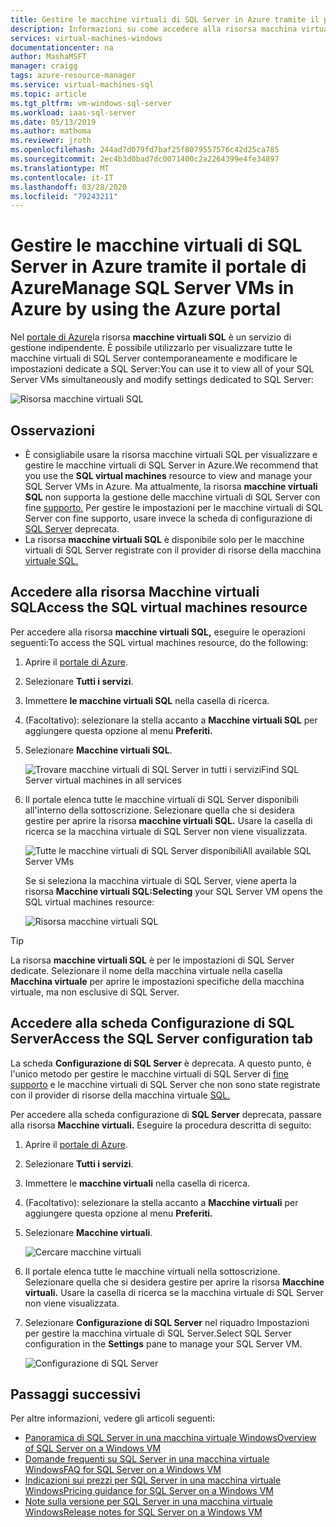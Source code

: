 ```yaml
---
title: Gestire le macchine virtuali di SQL Server in Azure tramite il portale di Azure Documenti Microsoft
description: Informazioni su come accedere alla risorsa macchina virtuale SQL nel portale di Azure per una macchina virtuale di SQL Server ospitata in Azure.Learn how to access the SQL virtual machine resource in the Azure portal for a SQL Server VM hosted on Azure.
services: virtual-machines-windows
documentationcenter: na
author: MashaMSFT
manager: craigg
tags: azure-resource-manager
ms.service: virtual-machines-sql
ms.topic: article
ms.tgt_pltfrm: vm-windows-sql-server
ms.workload: iaas-sql-server
ms.date: 05/13/2019
ms.author: mathoma
ms.reviewer: jroth
ms.openlocfilehash: 244ad7d079fd7baf25f8079557576c42d25ca785
ms.sourcegitcommit: 2ec4b3d0bad7dc0071400c2a2264399e4fe34897
ms.translationtype: MT
ms.contentlocale: it-IT
ms.lasthandoff: 03/28/2020
ms.locfileid: "79243211"
---
```

# <a name="manage-sql-server-vms-in-azure-by-using-the-azure-portal"></a>Gestire le macchine virtuali di SQL Server in Azure tramite il portale di AzureManage SQL Server VMs in Azure by using the Azure portal

Nel [portale di Azure](https://portal.azure.com)la risorsa **macchine virtuali SQL** è un servizio di gestione indipendente. È possibile utilizzarlo per visualizzare tutte le macchine virtuali di SQL Server contemporaneamente e modificare le impostazioni dedicate a SQL Server:You can use it to view all of your SQL Server VMs simultaneously and modify settings dedicated to SQL Server: 

![Risorsa macchine virtuali SQL](media/virtual-machines-windows-sql-manage-portal/sql-vm-manage.png)


## <a name="remarks"></a>Osservazioni

- È consigliabile usare la risorsa macchine virtuali SQL per visualizzare e gestire le macchine virtuali di SQL Server in Azure.We recommend that you use the **SQL virtual machines** resource to view and manage your SQL Server VMs in Azure. Ma attualmente, la risorsa **macchine virtuali SQL** non supporta la gestione delle macchine virtuali di SQL Server con fine [supporto.](virtual-machines-windows-sql-server-2008-eos-extend-support.md) Per gestire le impostazioni per le macchine virtuali di SQL Server con fine supporto, usare invece la scheda di configurazione di [SQL Server](#access-the-sql-server-configuration-tab) deprecata. 
- La risorsa **macchine virtuali SQL** è disponibile solo per le macchine virtuali di SQL Server registrate con il provider di risorse della macchina [virtuale SQL.](virtual-machines-windows-sql-register-with-resource-provider.md) 


## <a name="access-the-sql-virtual-machines-resource"></a>Accedere alla risorsa Macchine virtuali SQLAccess the SQL virtual machines resource
Per accedere alla risorsa **macchine virtuali SQL,** eseguire le operazioni seguenti:To access the SQL virtual machines resource, do the following:

1. Aprire il [portale di Azure](https://portal.azure.com). 
1. Selezionare **Tutti i servizi**. 
1. Immettere **le macchine virtuali SQL** nella casella di ricerca.
1. (Facoltativo): selezionare la stella accanto a **Macchine virtuali SQL** per aggiungere questa opzione al menu **Preferiti.** 
1. Selezionare **Macchine virtuali SQL**. 

   ![Trovare macchine virtuali di SQL Server in tutti i serviziFind SQL Server virtual machines in all services](media/virtual-machines-windows-sql-manage-portal/sql-vm-search.png)

1. Il portale elenca tutte le macchine virtuali di SQL Server disponibili all'interno della sottoscrizione. Selezionare quella che si desidera gestire per aprire la risorsa **macchine virtuali SQL.** Usare la casella di ricerca se la macchina virtuale di SQL Server non viene visualizzata. 

   ![Tutte le macchine virtuali di SQL Server disponibiliAll available SQL Server VMs](media/virtual-machines-windows-sql-manage-portal/all-sql-vms.png)

   Se si seleziona la macchina virtuale di SQL Server, viene aperta la risorsa **Macchine virtuali SQL:Selecting** your SQL Server VM opens the SQL virtual machines resource: 


   ![Risorsa macchine virtuali SQL](media/virtual-machines-windows-sql-manage-portal/sql-vm-resource.png)

> [!TIP]
> La risorsa **macchine virtuali SQL** è per le impostazioni di SQL Server dedicate. Selezionare il nome della macchina virtuale nella casella **Macchina virtuale** per aprire le impostazioni specifiche della macchina virtuale, ma non esclusive di SQL Server. 

## <a name="access-the-sql-server-configuration-tab"></a>Accedere alla scheda Configurazione di SQL ServerAccess the SQL Server configuration tab
La scheda **Configurazione di SQL Server** è deprecata. A questo punto, è l'unico metodo per gestire le macchine virtuali di SQL Server di [fine supporto](virtual-machines-windows-sql-server-2008-eos-extend-support.md) e le macchine virtuali di SQL Server che non sono state registrate con il provider di risorse della macchina virtuale [SQL.](virtual-machines-windows-sql-register-with-resource-provider.md)

Per accedere alla scheda configurazione di **SQL Server** deprecata, passare alla risorsa **Macchine virtuali.** Eseguire la procedura descritta di seguito:

1. Aprire il [portale di Azure](https://portal.azure.com). 
1. Selezionare **Tutti i servizi**. 
1. Immettere le **macchine virtuali** nella casella di ricerca.
1. (Facoltativo): selezionare la stella accanto a **Macchine virtuali** per aggiungere questa opzione al menu **Preferiti.** 
1. Selezionare **Macchine virtuali**. 

   ![Cercare macchine virtuali](media/virtual-machines-windows-sql-manage-portal/vm-search.png)

1. Il portale elenca tutte le macchine virtuali nella sottoscrizione. Selezionare quella che si desidera gestire per aprire la risorsa **Macchine virtuali.** Usare la casella di ricerca se la macchina virtuale di SQL Server non viene visualizzata. 
1. Selezionare **Configurazione di SQL Server** nel riquadro Impostazioni per gestire la macchina virtuale di SQL Server.Select SQL Server configuration in the **Settings** pane to manage your SQL Server VM. 

   ![Configurazione di SQL Server](media/virtual-machines-windows-sql-manage-portal/sql-vm-configuration.png)

## <a name="next-steps"></a>Passaggi successivi

Per altre informazioni, vedere gli articoli seguenti: 

* [Panoramica di SQL Server in una macchina virtuale WindowsOverview of SQL Server on a Windows VM](virtual-machines-windows-sql-server-iaas-overview.md)
* [Domande frequenti su SQL Server in una macchina virtuale WindowsFAQ for SQL Server on a Windows VM](virtual-machines-windows-sql-server-iaas-faq.md)
* [Indicazioni sui prezzi per SQL Server in una macchina virtuale WindowsPricing guidance for SQL Server on a Windows VM](virtual-machines-windows-sql-server-pricing-guidance.md)
* [Note sulla versione per SQL Server in una macchina virtuale WindowsRelease notes for SQL Server on a Windows VM](virtual-machines-windows-sql-server-iaas-release-notes.md)


